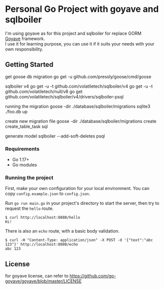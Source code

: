 # Personal Go Project with goyave and sqlboiler

I'm using goyave as for this project and sqlboiler for replace GORM <br>
[Goyave](https://github.com/System-Glitch/goyave) framework. <br>
I use it for learning purpose, you can use it if it suits your needs with your own responsibility.

## Getting Started
get goose db migration 
go get -u github.com/pressly/goose/cmd/goose

sqlboiler v4
go get -u -t github.com/volatiletech/sqlboiler/v4
go get -u -t github.com/volatiletech/null/v8
go get github.com/volatiletech/sqlboiler/v4/drivers/sqlboiler-psql

<!-- goose -dir ./database/sqlboiler/migrations sqlite3 "user=postgres password=password dbname=todo sslmode=disable" up -->
running the migration 
goose -dir ./database/sqlboiler/migrations sqlite3 ./foo.db up

create new migration file 
goose -dir ./database/sqlboiler/migrations create create_table_task sql

generate model 
sqlboiler --add-soft-deletes psql

### Requirements

- Go 1.17+
- Go modules

### Running the project

First, make your own configuration for your local environment. You can copy `config.example.json` to `config.json`.

Run `go run main.go` in your project's directory to start the server, then try to request the `hello` route.
```
$ curl http://localhost:8080/hello
Hi!
```

There is also an `echo` route, with a basic body validation.
```
$ curl -H "Content-Type: application/json" -X POST -d '{"text":"abc 123"}' http://localhost:8080/echo
abc 123
```

## License

for goyave license, can refer to https://github.com/go-goyave/goyave/blob/master/LICENSE
